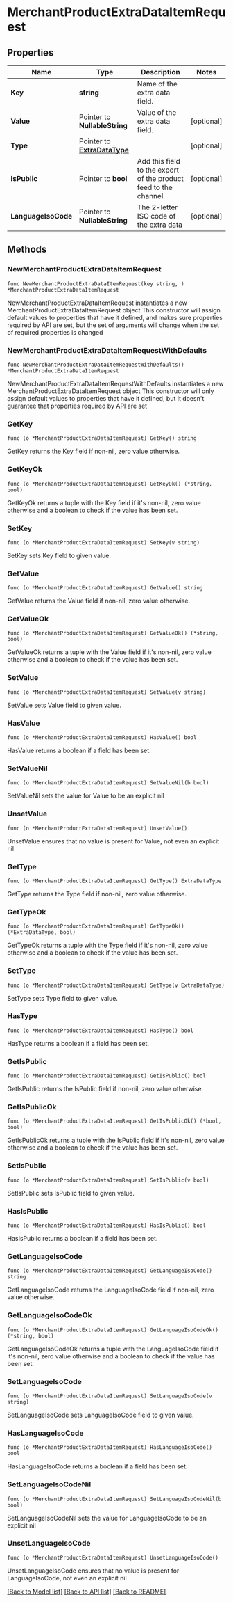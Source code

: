 # MerchantProductExtraDataItemRequest

## Properties

Name | Type | Description | Notes
------------ | ------------- | ------------- | -------------
**Key** | **string** | Name of the extra data field. | 
**Value** | Pointer to **NullableString** | Value of the extra data field. | [optional] 
**Type** | Pointer to [**ExtraDataType**](ExtraDataType.md) |  | [optional] 
**IsPublic** | Pointer to **bool** | Add this field to the export of the product feed to the channel. | [optional] 
**LanguageIsoCode** | Pointer to **NullableString** | The 2-letter ISO code of the extra data | [optional] 

## Methods

### NewMerchantProductExtraDataItemRequest

`func NewMerchantProductExtraDataItemRequest(key string, ) *MerchantProductExtraDataItemRequest`

NewMerchantProductExtraDataItemRequest instantiates a new MerchantProductExtraDataItemRequest object
This constructor will assign default values to properties that have it defined,
and makes sure properties required by API are set, but the set of arguments
will change when the set of required properties is changed

### NewMerchantProductExtraDataItemRequestWithDefaults

`func NewMerchantProductExtraDataItemRequestWithDefaults() *MerchantProductExtraDataItemRequest`

NewMerchantProductExtraDataItemRequestWithDefaults instantiates a new MerchantProductExtraDataItemRequest object
This constructor will only assign default values to properties that have it defined,
but it doesn't guarantee that properties required by API are set

### GetKey

`func (o *MerchantProductExtraDataItemRequest) GetKey() string`

GetKey returns the Key field if non-nil, zero value otherwise.

### GetKeyOk

`func (o *MerchantProductExtraDataItemRequest) GetKeyOk() (*string, bool)`

GetKeyOk returns a tuple with the Key field if it's non-nil, zero value otherwise
and a boolean to check if the value has been set.

### SetKey

`func (o *MerchantProductExtraDataItemRequest) SetKey(v string)`

SetKey sets Key field to given value.


### GetValue

`func (o *MerchantProductExtraDataItemRequest) GetValue() string`

GetValue returns the Value field if non-nil, zero value otherwise.

### GetValueOk

`func (o *MerchantProductExtraDataItemRequest) GetValueOk() (*string, bool)`

GetValueOk returns a tuple with the Value field if it's non-nil, zero value otherwise
and a boolean to check if the value has been set.

### SetValue

`func (o *MerchantProductExtraDataItemRequest) SetValue(v string)`

SetValue sets Value field to given value.

### HasValue

`func (o *MerchantProductExtraDataItemRequest) HasValue() bool`

HasValue returns a boolean if a field has been set.

### SetValueNil

`func (o *MerchantProductExtraDataItemRequest) SetValueNil(b bool)`

 SetValueNil sets the value for Value to be an explicit nil

### UnsetValue
`func (o *MerchantProductExtraDataItemRequest) UnsetValue()`

UnsetValue ensures that no value is present for Value, not even an explicit nil
### GetType

`func (o *MerchantProductExtraDataItemRequest) GetType() ExtraDataType`

GetType returns the Type field if non-nil, zero value otherwise.

### GetTypeOk

`func (o *MerchantProductExtraDataItemRequest) GetTypeOk() (*ExtraDataType, bool)`

GetTypeOk returns a tuple with the Type field if it's non-nil, zero value otherwise
and a boolean to check if the value has been set.

### SetType

`func (o *MerchantProductExtraDataItemRequest) SetType(v ExtraDataType)`

SetType sets Type field to given value.

### HasType

`func (o *MerchantProductExtraDataItemRequest) HasType() bool`

HasType returns a boolean if a field has been set.

### GetIsPublic

`func (o *MerchantProductExtraDataItemRequest) GetIsPublic() bool`

GetIsPublic returns the IsPublic field if non-nil, zero value otherwise.

### GetIsPublicOk

`func (o *MerchantProductExtraDataItemRequest) GetIsPublicOk() (*bool, bool)`

GetIsPublicOk returns a tuple with the IsPublic field if it's non-nil, zero value otherwise
and a boolean to check if the value has been set.

### SetIsPublic

`func (o *MerchantProductExtraDataItemRequest) SetIsPublic(v bool)`

SetIsPublic sets IsPublic field to given value.

### HasIsPublic

`func (o *MerchantProductExtraDataItemRequest) HasIsPublic() bool`

HasIsPublic returns a boolean if a field has been set.

### GetLanguageIsoCode

`func (o *MerchantProductExtraDataItemRequest) GetLanguageIsoCode() string`

GetLanguageIsoCode returns the LanguageIsoCode field if non-nil, zero value otherwise.

### GetLanguageIsoCodeOk

`func (o *MerchantProductExtraDataItemRequest) GetLanguageIsoCodeOk() (*string, bool)`

GetLanguageIsoCodeOk returns a tuple with the LanguageIsoCode field if it's non-nil, zero value otherwise
and a boolean to check if the value has been set.

### SetLanguageIsoCode

`func (o *MerchantProductExtraDataItemRequest) SetLanguageIsoCode(v string)`

SetLanguageIsoCode sets LanguageIsoCode field to given value.

### HasLanguageIsoCode

`func (o *MerchantProductExtraDataItemRequest) HasLanguageIsoCode() bool`

HasLanguageIsoCode returns a boolean if a field has been set.

### SetLanguageIsoCodeNil

`func (o *MerchantProductExtraDataItemRequest) SetLanguageIsoCodeNil(b bool)`

 SetLanguageIsoCodeNil sets the value for LanguageIsoCode to be an explicit nil

### UnsetLanguageIsoCode
`func (o *MerchantProductExtraDataItemRequest) UnsetLanguageIsoCode()`

UnsetLanguageIsoCode ensures that no value is present for LanguageIsoCode, not even an explicit nil

[[Back to Model list]](../README.md#documentation-for-models) [[Back to API list]](../README.md#documentation-for-api-endpoints) [[Back to README]](../README.md)


